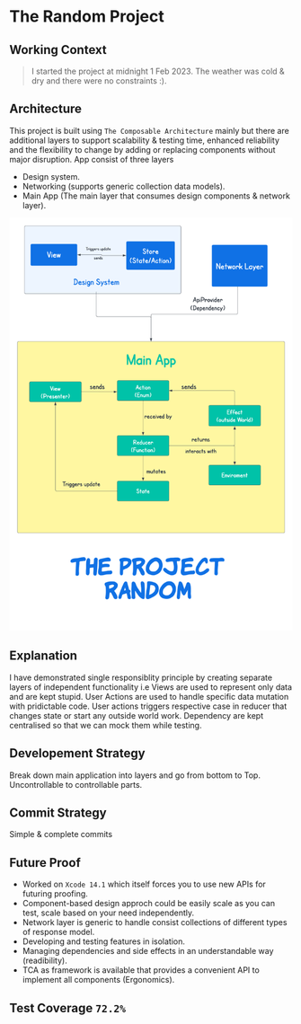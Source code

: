 # The Random Project

## Working Context
> I started the project at midnight 1 Feb 2023. The weather was cold & dry and there were no constraints :).

## Architecture
This project is built using `The Composable Architecture` mainly but there are additional layers to support scalability & testing time, enhanced reliability and the flexibility to change by adding or replacing components without major disruption.
App consist of three layers
- Design system.
- Networking (supports generic collection data models).
- Main App (The main layer that consumes design components & network layer).

![](Random/Project-random.png)

## Explanation 
I have demonstrated single responsiblity principle by creating separate layers of independent functionality i.e Views are used to represent only data and are kept stupid. User Actions are used to handle specific data mutation with pridictable code. User actions triggers respective case in reducer that changes state or start any outside world work. Dependency are kept centralised so that we can mock them while testing. 

## Developement Strategy
Break down main application into layers and go from bottom to Top. Uncontrollable to controllable parts.

## Commit Strategy
Simple & complete commits

## Future Proof
- Worked on `Xcode 14.1` which itself forces you to use new APIs for futuring proofing.
- Component-based design approch could be easily scale as you can test, scale based on your need independently.
- Network layer is generic to handle consist collections of different types of response model.
- Developing and testing features in isolation.
- Managing dependencies and side effects in an understandable way (readibility).
- TCA as framework is available that provides a convenient API to implement all components (Ergonomics).

## Test Coverage `72.2%`
